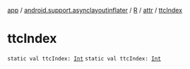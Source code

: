 [app](../../../index.md) / [android.support.asynclayoutinflater](../../index.md) / [R](../index.md) / [attr](index.md) / [ttcIndex](./ttc-index.md)

# ttcIndex

`static val ttcIndex: `[`Int`](https://kotlinlang.org/api/latest/jvm/stdlib/kotlin/-int/index.html)
`static val ttcIndex: `[`Int`](https://kotlinlang.org/api/latest/jvm/stdlib/kotlin/-int/index.html)